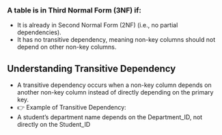 ### A table is in Third Normal Form (3NF) if:
- It is already in Second Normal Form (2NF) (i.e., no partial dependencies).
- It has no transitive dependency, meaning non-key columns should not depend on other non-key columns.

## Understanding Transitive Dependency
- A transitive dependency occurs when a non-key column depends on another non-key column instead of directly depending on the primary key.
- 👉 Example of Transitive Dependency:
- A student’s department name depends on the Department_ID, not directly on the Student_ID
